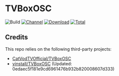 # TVBoxOSC

![Build](https://shields.io/github/actions/workflow/status/yinstall/TVBoxOSC-Release/test.yml?branch=master&logo=github&label=Build)
[![Channel](https://img.shields.io/badge/Follow-Telegram-blue.svg?logo=telegram)](https://t.me/TVBoxOSC)
[![Download](https://img.shields.io/github/v/release/yinstall/TVBoxOSC-Release?color=orange&logoColor=orange&label=Download&logo=DocuSign)](https://github.com/yinstall/TVBoxOSC-Release/releases/latest) 
[![Total](https://shields.io/github/downloads/yinstall/TVBoxOSC-Release/total?logo=Bookmeter&label=Counts&logoColor=yellow&color=yellow)](https://github.com/yinstall/TVBoxOSC-Release/releases)

## Credits
This repo relies on the following third-party projects:
- [CatVodTVOfficial/TVBoxOSC](https://github.com/CatVodTVOfficial/TVBoxOSC)
- [yinstall/TVBoxOSC](https://github.com/yinstall/TVBoxOSC) (Updated: 0edaec5f181e9cd6961476b932b820008607d333)
